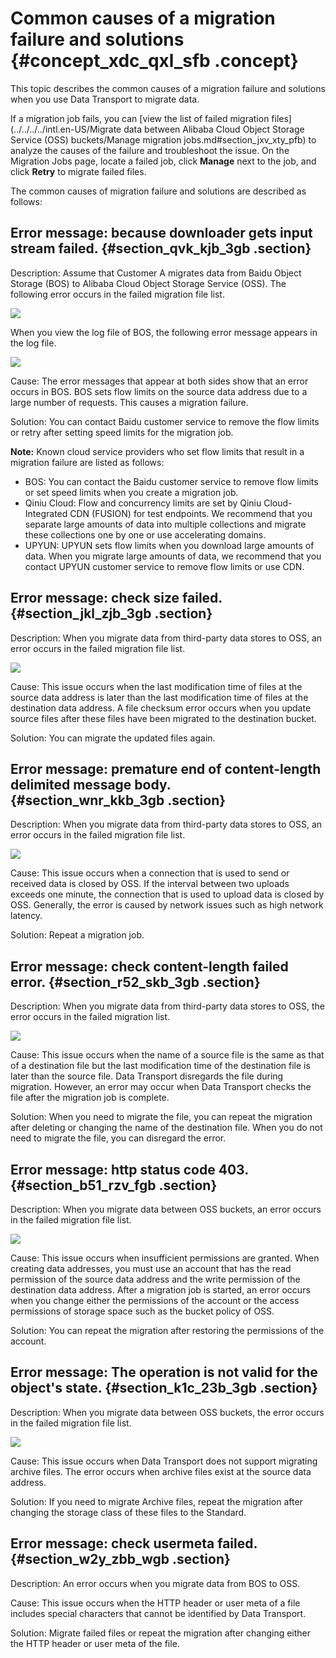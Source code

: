 # Common causes of a migration failure and solutions {#concept_xdc_qxl_sfb .concept}

This topic describes the common causes of a migration failure and solutions when you use Data Transport to migrate data.

If a migration job fails, you can [view the list of failed migration files](../../../../intl.en-US/Migrate data between Alibaba Cloud Object Storage Service (OSS) buckets/Manage migration jobs.md#section_jxv_xty_pfb) to analyze the causes of the failure and troubleshoot the issue. On the Migration Jobs page, locate a failed job, click **Manage** next to the job, and click **Retry** to migrate failed files.

The common causes of migration failure and solutions are described as follows:

## Error message: because downloader gets input stream failed. {#section_qvk_kjb_3gb .section}

Description: Assume that Customer A migrates data from Baidu Object Storage \(BOS\) to Alibaba Cloud Object Storage Service \(OSS\). The following error occurs in the failed migration file list.

![](http://static-aliyun-doc.oss-cn-hangzhou.aliyuncs.com/assets/img/60910/155746963835068_en-US.png)

When you view the log file of BOS, the following error message appears in the log file.

![](http://static-aliyun-doc.oss-cn-hangzhou.aliyuncs.com/assets/img/60910/155746963935069_en-US.png)

Cause: The error messages that appear at both sides show that an error occurs in BOS. BOS sets flow limits on the source data address due to a large number of requests. This causes a migration failure.

Solution: You can contact Baidu customer service to remove the flow limits or retry after setting speed limits for the migration job.

**Note:** Known cloud service providers who set flow limits that result in a migration failure are listed as follows:

-   BOS: You can contact the Baidu customer service to remove flow limits or set speed limits when you create a migration job.
-   Qiniu Cloud: Flow and concurrency limits are set by Qiniu Cloud-Integrated CDN \(FUSION\) for test endpoints. We recommend that you separate large amounts of data into multiple collections and migrate these collections one by one or use accelerating domains.
-   UPYUN: UPYUN sets flow limits when you download large amounts of data. When you migrate large amounts of data, we recommend that you contact UPYUN customer service to remove flow limits or use CDN.

## Error message: check size failed. {#section_jkl_zjb_3gb .section}

Description: When you migrate data from third-party data stores to OSS, an error occurs in the failed migration file list.

![](http://static-aliyun-doc.oss-cn-hangzhou.aliyuncs.com/assets/img/60910/155746963935080_en-US.png)

Cause: This issue occurs when the last modification time of files at the source data address is later than the last modification time of files at the destination data address. A file checksum error occurs when you update source files after these files have been migrated to the destination bucket.

Solution: You can migrate the updated files again.

## Error message: premature end of content-length delimited message body. {#section_wnr_kkb_3gb .section}

Description: When you migrate data from third-party data stores to OSS, an error occurs in the failed migration file list.

![](http://static-aliyun-doc.oss-cn-hangzhou.aliyuncs.com/assets/img/60910/155746963935092_en-US.png)

Cause: This issue occurs when a connection that is used to send or received data is closed by OSS. If the interval between two uploads exceeds one minute, the connection that is used to upload data is closed by OSS. Generally, the error is caused by network issues such as high network latency.

Solution: Repeat a migration job.

## Error message: check content-length failed error. {#section_r52_skb_3gb .section}

Description: When you migrate data from third-party data stores to OSS, the error occurs in the failed migration list.

![](http://static-aliyun-doc.oss-cn-hangzhou.aliyuncs.com/assets/img/60910/155746963935134_en-US.png)

Cause: This issue occurs when the name of a source file is the same as that of a destination file but the last modification time of the destination file is later than the source file. Data Transport disregards the file during migration. However, an error may occur when Data Transport checks the file after the migration job is complete.

Solution: When you need to migrate the file, you can repeat the migration after deleting or changing the name of the destination file. When you do not need to migrate the file, you can disregard the error.

## Error message: http status code 403. {#section_b51_rzv_fgb .section}

Description: When you migrate data between OSS buckets, an error occurs in the failed migration file list.

![](http://static-aliyun-doc.oss-cn-hangzhou.aliyuncs.com/assets/img/60910/155746963935649_en-US.png)

Cause: This issue occurs when insufficient permissions are granted. When creating data addresses, you must use an account that has the read permission of the source data address and the write permission of the destination data address. After a migration job is started, an error occurs when you change either the permissions of the account or the access permissions of storage space such as the bucket policy of OSS.

Solution: You can repeat the migration after restoring the permissions of the account.

## Error message: The operation is not valid for the object's state. {#section_k1c_23b_3gb .section}

Description: When you migrate data between OSS buckets, the error occurs in the failed migration file list.

![](http://static-aliyun-doc.oss-cn-hangzhou.aliyuncs.com/assets/img/60910/155746963935651_en-US.png)

Cause: This issue occurs when Data Transport does not support migrating archive files. The error occurs when archive files exist at the source data address.

Solution: If you need to migrate Archive files, repeat the migration after changing the storage class of these files to the Standard.

## Error message: check usermeta failed. {#section_w2y_zbb_wgb .section}

Description: An error occurs when you migrate data from BOS to OSS.

Cause: This issue occurs when the HTTP header or user meta of a file includes special characters that cannot be identified by Data Transport.

Solution: Migrate failed files or repeat the migration after changing either the HTTP header or user meta of the file.

